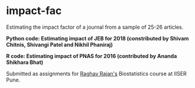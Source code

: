 # impact-fac

Estimating the impact factor of a journal from a sample of 25-26 articles.

**Python code: Estimating impact of JEB for 2018 (constributed by Shivam Chitnis, Shivangi Patel and Nikhil Phaniraj)**

**R code: Estimating impact of PNAS for 2016 (contributed by Ananda Shikhara Bhat)**

Submitted as assignments for [Raghav Rajan's](https://raghavrajan.wixsite.com/rajanlab) Biostatistics course at IISER Pune.
